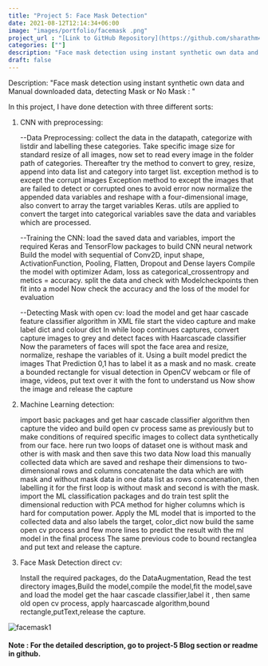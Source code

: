 ```yaml
---
title: "Project 5: Face Mask Detection"
date: 2021-08-12T12:14:34+06:00
image: "images/portfolio/facemask .png"
project_url : "[Link to GitHub Repository](https://github.com/sharathm451/Projects-AI-ML/tree/main/Project-7_FaceMaskDetection)"
categories: [""]
description: "Face mask detection using instant synthetic own data and Manual downloaded data, detecting  Mask or No Mask :"
draft: false
---
```


Description: "Face mask detection using instant synthetic own data and Manual downloaded data, detecting  Mask or No Mask :
"

In this project, I have done detection with three different sorts:
1) CNN with preprocessing:

   --Data Preprocessing:
        collect the data in the datapath, categorize with listdir and labelling these categories.
        Take specific image size for standard resize of all images, now set to read every image in the folder path of categories.
        Thereafter try the method to convert to grey, resize, append into data list and category into target list. exception method is to except the corrupt images 
        Exception method to except the images that are failed to detect or corrupted ones to avoid error 
        now normalize the appended data variables and reshape with a four-dimensional image, also convert to array the target variables
        Keras. utils are applied to convert the target into categorical variables
        save the data and variables which are processed.
        
   --Training the CNN:
        load the saved data and variables, import the required Keras and TensorFlow packages to build CNN neural network
        Build the model with sequential of Conv2D, input shape, ActivationFunction, Pooling, Flatten, Dropout and Dense layers
        Compile the model with optimizer Adam, loss as categorical_crossentropy and metics = accuracy.
        split the data and check with Modelcheckpoints then fit into a model
        Now check the accuracy and the  loss of the model for evaluation
        
    --Detecting Mask with open cv:
        load the model and get haar cascade feature classifier algorithm in XML file
        start the video capture and make label dict and colour dict
        In while loop continues captures, convert capture images to grey and detect faces with Haarcascade classifier
        Now the parameters of faces will spot the face area and resize, normalize, reshape the variables of it. Using a built model predict the images
        That Prediction 0,1 has to label it as a mask and no mask. create a bounded rectangle for visual detection in OpenCV webcam or file of image, videos, put text over it 
        with the font to understand us
        Now show the image and release the capture
        
        
2) Machine Learning detection:
 
     import basic packages and get haar cascade classifier algorithm then capture the video and build open cv process same as previously but to make conditions of required            specific images to collect data synthetically from our face. here run two loops of dataset one is without mask and other is with mask and then save this two data
     Now load this manually collected data which are saved and reshape their dimensions to two-dimensional rows and columns concatenate the data which are with mask and without      mask data in one data list as rows concatenation, then labelling it for the first loop is without mask and second is with the mask.
     import the ML classification packages and do train test split the dimensional reduction with PCA method for higher columns which is hard for computation power.
     Apply the ML model that is imported to the collected data and also labels the target, color_dict
     now build the same open cv process and few more lines to predict the result with the ml model in the final process
     The same previous code to bound rectanglea and put text and release the capture.     
       
3) Face Mask Detection direct cv:

      Install the required packages, do the DataAugmentation, Read the test directory images,Build the model,compile the model,fit the model,save and load the model
      get the haar cascade classifier,label it , then same old open cv process, apply haarcascade algorithm,bound rectangle,putText,release the capture.

![facemask1](https://user-images.githubusercontent.com/67855083/152809733-b97ed0d7-5164-4d53-ac82-cf25d1d262f6.png)

  #### Note : For the detailed description, go to  project-5 Blog section or readme in github.


